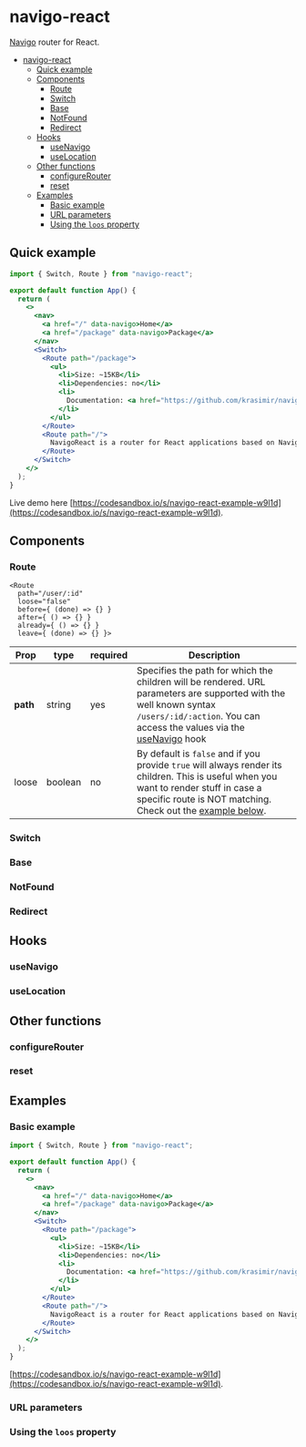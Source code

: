 # navigo-react

[Navigo](https://github.com/krasimir/navigo) router for React.

- [navigo-react](#navigo-react)
  - [Quick example](#quick-example)
  - [Components](#components)
    - [Route](#route)
    - [Switch](#switch)
    - [Base](#base)
    - [NotFound](#notfound)
    - [Redirect](#redirect)
  - [Hooks](#hooks)
    - [useNavigo](#usenavigo)
    - [useLocation](#uselocation)
  - [Other functions](#other-functions)
    - [configureRouter](#configurerouter)
    - [reset](#reset)
  - [Examples](#examples)
    - [Basic example](#basic-example)
    - [URL parameters](#url-parameters)
    - [Using the `loos` property](#using-the-loos-property)

## Quick example

```jsx
import { Switch, Route } from "navigo-react";

export default function App() {
  return (
    <>
      <nav>
        <a href="/" data-navigo>Home</a>
        <a href="/package" data-navigo>Package</a>
      </nav>
      <Switch>
        <Route path="/package">
          <ul>
            <li>Size: ~15KB</li>
            <li>Dependencies: no</li>
            <li>
              Documentation: <a href="https://github.com/krasimir/navigo-react">here</a>
            </li>
          </ul>
        </Route>
        <Route path="/">
          NavigoReact is a router for React applications based on Navigo project.
        </Route>
      </Switch>
    </>
  );
}
```

Live demo here [https://codesandbox.io/s/navigo-react-example-w9l1d](https://codesandbox.io/s/navigo-react-example-w9l1d).

## Components

### Route

```
<Route
  path="/user/:id"
  loose="false"
  before={ (done) => {} }
  after={ () => {} }
  already={ () => {} }
  leave={ (done) => {} }>
```

| Prop | type | required | Description |
| ---- | ---- | -------- | ----------- |
| **path** | string | yes | Specifies the path for which the children will be rendered. URL parameters are supported with the well known syntax `/users/:id/:action`. You can access the values via the [useNavigo](#usenavigo) hook |
| loose | boolean | no | By default is `false` and if you provide `true` will always render its children. This is useful when you want to render stuff in case a specific route is NOT matching. Check out the [example below](#using-the-loos-property). |

### Switch

### Base

### NotFound

### Redirect

## Hooks

### useNavigo

### useLocation

## Other functions

### configureRouter

### reset

## Examples

### Basic example

```jsx
import { Switch, Route } from "navigo-react";

export default function App() {
  return (
    <>
      <nav>
        <a href="/" data-navigo>Home</a>
        <a href="/package" data-navigo>Package</a>
      </nav>
      <Switch>
        <Route path="/package">
          <ul>
            <li>Size: ~15KB</li>
            <li>Dependencies: no</li>
            <li>
              Documentation: <a href="https://github.com/krasimir/navigo-react">here</a>
            </li>
          </ul>
        </Route>
        <Route path="/">
          NavigoReact is a router for React applications based on Navigo project.
        </Route>
      </Switch>
    </>
  );
}
```

[https://codesandbox.io/s/navigo-react-example-w9l1d](https://codesandbox.io/s/navigo-react-example-w9l1d).

### URL parameters

### Using the `loos` property

